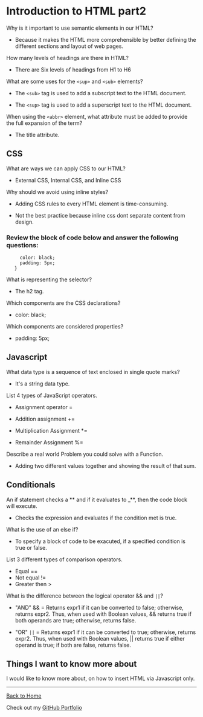 # Introduction to HTML part2

Why is it important to use semantic elements in our HTML?

- Because it makes the HTML more comprehensible by better defining the different sections and layout of web pages.

How many levels of headings are there in HTML?

- There are Six levels of headings from H1 to H6

What are some uses for the `<sup>` and `<sub>` elements?

- The `<sub>` tag is used to add a subscript text to the HTML document.

- The `<sup>` tag is used to add a superscript text to the HTML document.

When using the `<abbr>` element, what attribute must be added to provide the full expansion of the term?

- The title attribute.

## CSS

What are ways we can apply CSS to our HTML?

- External CSS, Internal CSS, and Inline CSS

Why should we avoid using inline styles?

- Adding CSS rules to every HTML element is time-consuming.

- Not the best practice because inline css dont separate content from design.

### Review the block of code below and answer the following questions:

```h2 {
     color: black;
     padding: 5px;
   }
```

What is representing the selector?

- The h2 tag.

Which components are the CSS declarations?

- color: black;

Which components are considered properties?

- padding: 5px;

## Javascript

What data type is a sequence of text enclosed in single quote marks?

- It's a string data type.

List 4 types of JavaScript operators.

- Assignment operator =

- Addition assignment +=

- Multiplication Assignment \*=

- Remainder Assignment %=

Describe a real world Problem you could solve with a Function.

- Adding two different values together and showing the result of that sum.

## Conditionals

An if statement checks a ** and if it evaluates to \_**, then the code block will execute.

- Checks the expression and evaluates if the condition met is true.

What is the use of an else if?

- To specify a block of code to be exacuted, if a specified condition is true or false.

List 3 different types of comparison operators.

- Equal ==
- Not equal !=
- Greater then >

What is the difference between the logical operator && and `||`?

- "AND" && = Returns expr1 if it can be converted to false; otherwise, returns expr2. Thus, when used with Boolean values, && returns true if both operands are true; otherwise, returns false.

- "OR" `||` = Returns expr1 if it can be converted to true; otherwise, returns expr2. Thus, when used with Boolean values, || returns true if either operand is true; if both are false, returns false.

## Things I want to know more about

I would like to know more about, on how to insert HTML via Javascript only.

---

[Back to Home](README.md)

Check out my [GitHub Portfolio](https://github.com/dmenezessousa/)

